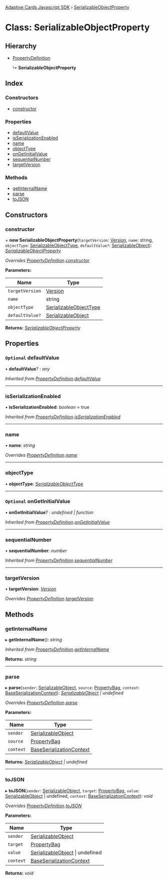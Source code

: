 [Adaptive Cards Javascript SDK](../README.md) › [SerializableObjectProperty](serializableobjectproperty.md)

# Class: SerializableObjectProperty

## Hierarchy

* [PropertyDefinition](propertydefinition.md)

  ↳ **SerializableObjectProperty**

## Index

### Constructors

* [constructor](serializableobjectproperty.md#constructor)

### Properties

* [defaultValue](serializableobjectproperty.md#optional-defaultvalue)
* [isSerializationEnabled](serializableobjectproperty.md#isserializationenabled)
* [name](serializableobjectproperty.md#name)
* [objectType](serializableobjectproperty.md#objecttype)
* [onGetInitialValue](serializableobjectproperty.md#optional-ongetinitialvalue)
* [sequentialNumber](serializableobjectproperty.md#sequentialnumber)
* [targetVersion](serializableobjectproperty.md#targetversion)

### Methods

* [getInternalName](serializableobjectproperty.md#getinternalname)
* [parse](serializableobjectproperty.md#parse)
* [toJSON](serializableobjectproperty.md#tojson)

## Constructors

###  constructor

\+ **new SerializableObjectProperty**(`targetVersion`: [Version](version.md), `name`: string, `objectType`: [SerializableObjectType](../README.md#serializableobjecttype), `defaultValue?`: [SerializableObject](serializableobject.md)): *[SerializableObjectProperty](serializableobjectproperty.md)*

*Overrides [PropertyDefinition](propertydefinition.md).[constructor](propertydefinition.md#constructor)*

**Parameters:**

Name | Type |
------ | ------ |
`targetVersion` | [Version](version.md) |
`name` | string |
`objectType` | [SerializableObjectType](../README.md#serializableobjecttype) |
`defaultValue?` | [SerializableObject](serializableobject.md) |

**Returns:** *[SerializableObjectProperty](serializableobjectproperty.md)*

## Properties

### `Optional` defaultValue

• **defaultValue**? : *any*

*Inherited from [PropertyDefinition](propertydefinition.md).[defaultValue](propertydefinition.md#optional-defaultvalue)*

___

###  isSerializationEnabled

• **isSerializationEnabled**: *boolean* = true

*Inherited from [PropertyDefinition](propertydefinition.md).[isSerializationEnabled](propertydefinition.md#isserializationenabled)*

___

###  name

• **name**: *string*

*Overrides [PropertyDefinition](propertydefinition.md).[name](propertydefinition.md#name)*

___

###  objectType

• **objectType**: *[SerializableObjectType](../README.md#serializableobjecttype)*

___

### `Optional` onGetInitialValue

• **onGetInitialValue**? : *undefined | function*

*Inherited from [PropertyDefinition](propertydefinition.md).[onGetInitialValue](propertydefinition.md#optional-ongetinitialvalue)*

___

###  sequentialNumber

• **sequentialNumber**: *number*

*Inherited from [PropertyDefinition](propertydefinition.md).[sequentialNumber](propertydefinition.md#sequentialnumber)*

___

###  targetVersion

• **targetVersion**: *[Version](version.md)*

*Overrides [PropertyDefinition](propertydefinition.md).[targetVersion](propertydefinition.md#targetversion)*

## Methods

###  getInternalName

▸ **getInternalName**(): *string*

*Inherited from [PropertyDefinition](propertydefinition.md).[getInternalName](propertydefinition.md#getinternalname)*

**Returns:** *string*

___

###  parse

▸ **parse**(`sender`: [SerializableObject](serializableobject.md), `source`: [PropertyBag](../README.md#propertybag), `context`: [BaseSerializationContext](baseserializationcontext.md)): *[SerializableObject](serializableobject.md) | undefined*

*Overrides [PropertyDefinition](propertydefinition.md).[parse](propertydefinition.md#parse)*

**Parameters:**

Name | Type |
------ | ------ |
`sender` | [SerializableObject](serializableobject.md) |
`source` | [PropertyBag](../README.md#propertybag) |
`context` | [BaseSerializationContext](baseserializationcontext.md) |

**Returns:** *[SerializableObject](serializableobject.md) | undefined*

___

###  toJSON

▸ **toJSON**(`sender`: [SerializableObject](serializableobject.md), `target`: [PropertyBag](../README.md#propertybag), `value`: [SerializableObject](serializableobject.md) | undefined, `context`: [BaseSerializationContext](baseserializationcontext.md)): *void*

*Overrides [PropertyDefinition](propertydefinition.md).[toJSON](propertydefinition.md#tojson)*

**Parameters:**

Name | Type |
------ | ------ |
`sender` | [SerializableObject](serializableobject.md) |
`target` | [PropertyBag](../README.md#propertybag) |
`value` | [SerializableObject](serializableobject.md) &#124; undefined |
`context` | [BaseSerializationContext](baseserializationcontext.md) |

**Returns:** *void*
